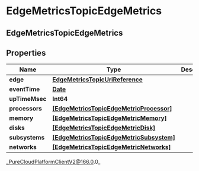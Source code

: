 # EdgeMetricsTopicEdgeMetrics

## EdgeMetricsTopicEdgeMetrics

## Properties

|Name | Type | Description | Notes|
|------------ | ------------- | ------------- | -------------|
| **edge** | [**EdgeMetricsTopicUriReference**](EdgeMetricsTopicUriReference) |  | [optional] |
| **eventTime** | [**Date**](Date) |  | [optional] |
| **upTimeMsec** | **Int64** |  | [optional] |
| **processors** | [**[EdgeMetricsTopicEdgeMetricProcessor]**]([EdgeMetricsTopicEdgeMetricProcessor]) |  | [optional] |
| **memory** | [**[EdgeMetricsTopicEdgeMetricMemory]**]([EdgeMetricsTopicEdgeMetricMemory]) |  | [optional] |
| **disks** | [**[EdgeMetricsTopicEdgeMetricDisk]**]([EdgeMetricsTopicEdgeMetricDisk]) |  | [optional] |
| **subsystems** | [**[EdgeMetricsTopicEdgeMetricSubsystem]**]([EdgeMetricsTopicEdgeMetricSubsystem]) |  | [optional] |
| **networks** | [**[EdgeMetricsTopicEdgeMetricNetworks]**]([EdgeMetricsTopicEdgeMetricNetworks]) |  | [optional] |



_PureCloudPlatformClientV2@166.0.0_
